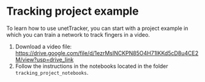 # Tracking project example

To learn how to use unetTracker, you can start with a project example in which you can train a network to track fingers in a video.

1. Download a video file: https://drive.google.com/file/d/1ezrMsINCKPN85O4H71IKKd5cD8u4CE2M/view?usp=drive_link
2. Follow the instructions in the notebooks located in the folder `tracking_project_notebooks`.
